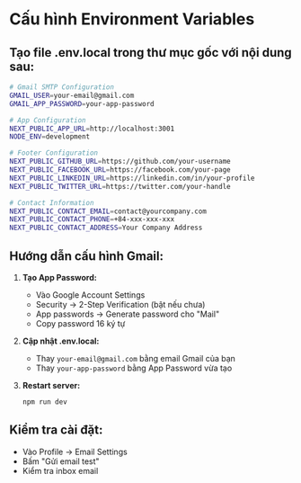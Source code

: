 # Cấu hình Environment Variables

## Tạo file .env.local trong thư mục gốc với nội dung sau:

```bash
# Gmail SMTP Configuration
GMAIL_USER=your-email@gmail.com
GMAIL_APP_PASSWORD=your-app-password

# App Configuration
NEXT_PUBLIC_APP_URL=http://localhost:3001
NODE_ENV=development

# Footer Configuration
NEXT_PUBLIC_GITHUB_URL=https://github.com/your-username
NEXT_PUBLIC_FACEBOOK_URL=https://facebook.com/your-page
NEXT_PUBLIC_LINKEDIN_URL=https://linkedin.com/in/your-profile
NEXT_PUBLIC_TWITTER_URL=https://twitter.com/your-handle

# Contact Information
NEXT_PUBLIC_CONTACT_EMAIL=contact@yourcompany.com
NEXT_PUBLIC_CONTACT_PHONE=+84-xxx-xxx-xxx
NEXT_PUBLIC_CONTACT_ADDRESS=Your Company Address
```

## Hướng dẫn cấu hình Gmail:

1. **Tạo App Password:**
   - Vào Google Account Settings
   - Security → 2-Step Verification (bật nếu chưa)
   - App passwords → Generate password cho "Mail"
   - Copy password 16 ký tự

2. **Cập nhật .env.local:**
   - Thay `your-email@gmail.com` bằng email Gmail của bạn
   - Thay `your-app-password` bằng App Password vừa tạo

3. **Restart server:**
   ```bash
   npm run dev
   ```

## Kiểm tra cài đặt:

- Vào Profile → Email Settings
- Bấm "Gửi email test"
- Kiểm tra inbox email